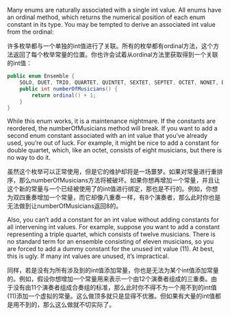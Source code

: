 Many enums are naturally associated with a single int value. All enums have an ordinal method, which returns the numerical position of each enum constant in its type. You may be tempted to derive an associated int value from the ordinal:

许多枚举都与一个单独的int值进行了关联。所有的枚举都有ordinal方法，这个方法返回了每个枚举常量的位置。你也许会试着从ordinal方法里获取得到一个关联的int值：

```java
public enum Ensemble {
    SOLO, DUET, TRIO, QUARTET, QUINTET, SEXTET, SEPTET, OCTET, NONET, DECTET;
    public int numberOfMusicians() { 
        return ordinal() + 1; 
    } 
}
```

While this enum works, it is a maintenance nightmare. If the constants are reordered, the numberOfMusicians method will break. If you want to add a second enum constant associated with an int value that you’ve already used, you’re out of luck. For example, it might be nice to add a constant for double quartet, which, like an octet, consists of eight musicians, but there is no way to do it.

虽然这个枚举可以正常使用，但是它的维护却将是一场噩梦。如果对常量进行重排序，那么numberOfMusicians方法将被破坏。如果你想再增加一个常量，并且让这个新的常量与一个已经被使用了的int值进行绑定，那也是不行的。例如，你想为双四重奏增加一个常量，而它却像八重奏一样，有8个演奏者，那么此时你也是无法做到让numberOfMusicians返回8的。

Also, you can’t add a constant for an int value without adding constants for all intervening int values. For example, suppose you want to add a constant representing a triple quartet, which consists of twelve musicians. There is no standard term for an ensemble consisting of eleven musicians, so you are forced to add a dummy constant for the unused int value \(11\). At best, this is ugly. If many int values are unused, it’s impractical.

同样，若是没有为所有涉及到的int值添加常量，你也是无法为某个int值添加常量的。例如，假设你想增加一个常量用来表示一个由12个演奏者组成的三重奏。由于没有由11个演奏者组成合奏组的标准，那么此时你不得不为一个用不到的int值\(11\)添加一个虚拟的常量。这么做顶多就只是显得不优雅。但如果有大量的int值都是用不到的，那么这么做就不切实际了。


